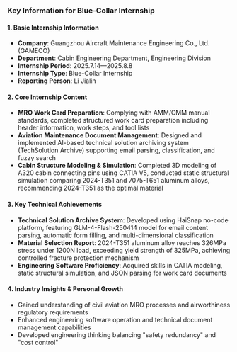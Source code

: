 ### Key Information for Blue-Collar Internship

#### 1. Basic Internship Information
- **Company**: Guangzhou Aircraft Maintenance Engineering Co., Ltd. (GAMECO)
- **Department**: Cabin Engineering Department, Engineering Division
- **Internship Period**: 2025.7.14—2025.8.8
- **Internship Type**: Blue-Collar Internship
- **Reporting Person**: Li Jialin

#### 2. Core Internship Content
- **MRO Work Card Preparation**: Complying with AMM/CMM manual standards, completed structured work card preparation including header information, work steps, and tool lists
- **Aviation Maintenance Document Management**: Designed and implemented AI-based technical solution archiving system (TechSolution Archive) supporting email parsing, classification, and fuzzy search
- **Cabin Structure Modeling & Simulation**: Completed 3D modeling of A320 cabin connecting pins using CATIA V5, conducted static structural simulation comparing 2024-T351 and 7075-T651 aluminum alloys, recommending 2024-T351 as the optimal material

#### 3. Key Technical Achievements
- **Technical Solution Archive System**: Developed using HaiSnap no-code platform, featuring GLM-4-Flash-250414 model for email content parsing, automatic form filling, and multi-dimensional classification
- **Material Selection Report**: 2024-T351 aluminum alloy reaches 326MPa stress under 1200N load, exceeding yield strength of 325MPa, achieving controlled fracture protection mechanism
- **Engineering Software Proficiency**: Acquired skills in CATIA modeling, static structural simulation, and JSON parsing for work card documents

#### 4. Industry Insights & Personal Growth
- Gained understanding of civil aviation MRO processes and airworthiness regulatory requirements
- Enhanced engineering software operation and technical document management capabilities
- Developed engineering thinking balancing "safety redundancy" and "cost control"